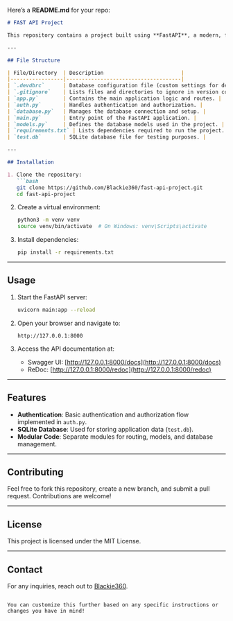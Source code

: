 Here’s a **README.md** for your repo:

```markdown
# FAST API Project

This repository contains a project built using **FastAPI**, a modern, fast (high-performance) web framework for building APIs with Python 3.7+.

---

## File Structure

| File/Directory  | Description                         |
|-----------------|-------------------------------------|
| `.devdbrc`      | Database configuration file (custom settings for development). |
| `.gitignore`    | Lists files and directories to ignore in version control. |
| `app.py`        | Contains the main application logic and routes. |
| `auth.py`       | Handles authentication and authorization. |
| `database.py`   | Manages the database connection and setup. |
| `main.py`       | Entry point of the FastAPI application. |
| `models.py`     | Defines the database models used in the project. |
| `requirements.txt` | Lists dependencies required to run the project. |
| `test.db`       | SQLite database file for testing purposes. |

---

## Installation

1. Clone the repository:
   ```bash
   git clone https://github.com/Blackie360/fast-api-project.git
   cd fast-api-project
   ```

2. Create a virtual environment:
   ```bash
   python3 -m venv venv
   source venv/bin/activate  # On Windows: venv\Scripts\activate
   ```

3. Install dependencies:
   ```bash
   pip install -r requirements.txt
   ```

---

## Usage

1. Start the FastAPI server:
   ```bash
   uvicorn main:app --reload
   ```

2. Open your browser and navigate to:
   ```
   http://127.0.0.1:8000
   ```

3. Access the API documentation at:
   - Swagger UI: [http://127.0.0.1:8000/docs](http://127.0.0.1:8000/docs)
   - ReDoc: [http://127.0.0.1:8000/redoc](http://127.0.0.1:8000/redoc)

---

## Features

- **Authentication**: Basic authentication and authorization flow implemented in `auth.py`.
- **SQLite Database**: Used for storing application data (`test.db`).
- **Modular Code**: Separate modules for routing, models, and database management.

---

## Contributing

Feel free to fork this repository, create a new branch, and submit a pull request. Contributions are welcome!

---

## License

This project is licensed under the MIT License.

---

## Contact

For any inquiries, reach out to [Blackie360](mailto:felixkent360@gmail.com).
```

You can customize this further based on any specific instructions or changes you have in mind!
